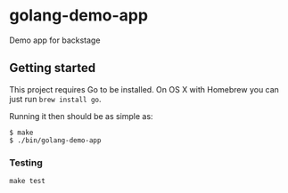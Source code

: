 # golang-demo-app

Demo app for backstage

## Getting started

This project requires Go to be installed. On OS X with Homebrew you can just run `brew install go`.

Running it then should be as simple as:

```console
$ make
$ ./bin/golang-demo-app
```

### Testing

`make test`
